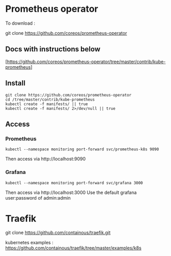# Prometheus operator

To download :

   git clone https://github.com/coreos/prometheus-operator

## Docs with instructions below 
[https://github.com/coreos/prometheus-operator/tree/master/contrib/kube-prometheus]

## Install
    git clone https://github.com/coreos/prometheus-operator
    cd /tree/master/contrib/kube-prometheus
    kubectl create -f manifests/ || true
    kubectl create -f manifests/ 2>/dev/null || true

## Access
### Prometheus

    kubectl --namespace monitoring port-forward svc/prometheus-k8s 9090
Then access via http://localhost:9090

### Grafana

    kubectl --namespace monitoring port-forward svc/grafana 3000
Then access via http://localhost:3000 
Use the default grafana user:password of admin:admin

# Traefik

   git clone https://github.com/containous/traefik.git

kubernetes examples :
https://github.com/containous/traefik/tree/master/examples/k8s


